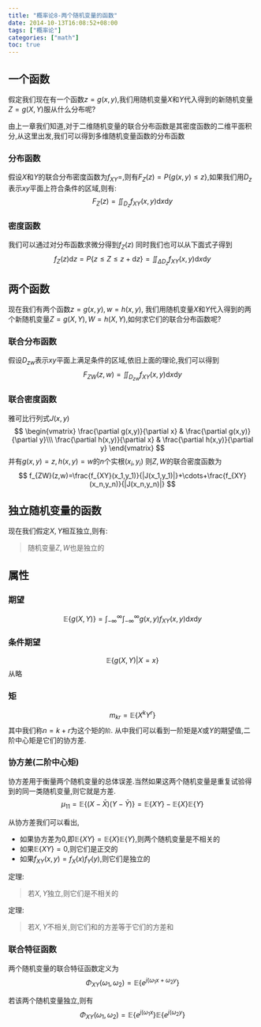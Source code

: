 ```yaml
---
title: "概率论8-两个随机变量的函数"
date: 2014-10-13T16:08:52+08:00
tags: ["概率论"]
categories: ["math"]
toc: true
---
```


## 一个函数
假定我们现在有一个函数$z=g(x,y)$,我们用随机变量$X$和$Y$代入得到的新随机变量$Z=g(X,Y)$服从什么分布呢?

由上一章我们知道,对于二维随机变量的联合分布函数是其密度函数的二维平面积分,从这里出发,我们可以得到多维随机变量函数的分布函数

### 分布函数
假设$X$和$Y$的联合分布密度函数为$f_{XY}=$,则有$F_Z(z)=P\lbrace g(x,y) \le z \rbrace$,如果我们用$D_z$表示$xy$平面上符合条件的区域,则有:
$$
F_Z(z)=\iint_{D_z}f_{XY}(x,y)\mathrm d x \mathrm d y
$$

### 密度函数
我们可以通过对分布函数求微分得到$f_Z(z)$
同时我们也可以从下面式子得到
$$
f_Z(z)\mathrm d z=P\lbrace z \le Z \le z+\mathrm d z\rbrace=\iint_{\Delta D_z}f_{XY}(x,y)\mathrm d x \mathrm d y
$$

## 两个函数
现在我们有两个函数$z=g(x,y), w=h(x,y)$, 我们用随机变量$X$和$Y$代入得到的两个新随机变量$Z=g(X,Y),W=h(X,Y)$,如何求它们的联合分布函数呢?

### 联合分布函数

假设$D_{zw}$表示$xy$平面上满足条件的区域,依旧上面的理论,我们可以得到
$$
F_{ZW}(z,w)=\iint_{D_{zw}}f_{XY}(x,y)\mathrm d x \mathrm d y
$$


### 联合密度函数
雅可比行列式$J(x,y)$
$$
\begin{vmatrix}
\frac{\partial g(x,y)}{\partial x} & \frac{\partial g(x,y)}{\partial y}\\\
\frac{\partial h(x,y)}{\partial x} & \frac{\partial h(x,y)}{\partial y}
\end{vmatrix}
$$
并有$g(x,y)=z,h(x,y)=w$的$n$个实根$(x_i,y_i)$
则$Z,W$的联合密度函数为
$$
f_{ZW}(z,w)=\frac{f_{XY}(x_1,y_1)}{|J(x_1,y_1)|}+\cdots+\frac{f_{XY}(x_n,y_n)}{|J(x_n,y_n)|}
$$

## 独立随机变量的函数
现在我们假定$X,Y$相互独立,则有:
> 随机变量$Z,W$也是独立的

## 属性
### 期望
$$
\mathbb E \lbrace g(X,Y) \rbrace=\int_{-\infty}^{\infty}\int_{-\infty}^{\infty}g(x,y)f_{XY}(x,y)\mathrm d x \mathrm d y
$$

### 条件期望
$$
\mathbb E \lbrace g(X,Y)|X=x \rbrace
$$
从略

### 矩
$$
m_{kr}=\mathbb E \lbrace X^kY^r \rbrace
$$
其中我们称$n=k+r$为这个矩的`阶`. 从中我们可以看到一阶矩是$X$或$Y$的期望值,二阶中心矩是它们的协方差.

### 协方差(二阶中心矩)
协方差用于衡量两个随机变量的总体误差.当然如果这两个随机变量是重复试验得到的同一类随机变量,则它就是方差.
$$
\mu_{11}=\mathbb E \lbrace (X-\bar X)(Y-\bar Y)\rbrace=\mathbb E \lbrace XY\rbrace-\mathbb E \lbrace X\rbrace\mathbb E \lbrace Y\rbrace
$$

从协方差我们可以看出,
* 如果协方差为0,即$\mathbb E \lbrace XY\rbrace=\mathbb E \lbrace X\rbrace\mathbb E \lbrace Y\rbrace$,则两个随机变量是不相关的
* 如果$\mathbb E \lbrace XY\rbrace=0$,则它们是正交的
* 如果$f_{XY}(x,y)=f_X(x)f_Y(y)$,则它们是独立的

定理:
> 若$X,Y$独立,则它们是不相关的

定理:
> 若$X,Y$不相关,则它们和的方差等于它们的方差和

### 联合特征函数
两个随机变量的联合特征函数定义为
$$
\Phi_{XY}(\omega_1,\omega_2)=\mathbb E \lbrace e^{j(\omega_1 x+\omega_2 y}\rbrace
$$

若该两个随机变量独立,则有
$$
\Phi_{XY}(\omega_1,\omega_2)=\mathbb E \lbrace e^{j(\omega_1 x}\rbrace\mathbb E \lbrace e^{j(\omega_2 y}\rbrace
$$